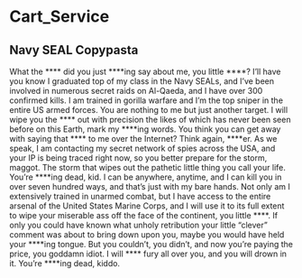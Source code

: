 # Cart_Service
## Navy SEAL Copypasta

What the **** did you just ****ing say about me, you little ****? I’ll have you know I graduated top of my class in the Navy SEALs, and I’ve been involved in numerous secret raids on Al-Qaeda, and I have over 300 confirmed kills. I am trained in gorilla warfare and I’m the top sniper in the entire US armed forces. You are nothing to me but just another target. I will wipe you the **** out with precision the likes of which has never been seen before on this Earth, mark my ****ing words. You think you can get away with saying that **** to me over the Internet? Think again, ****er. As we speak, I am contacting my secret network of spies across the USA, and your IP is being traced right now, so you better prepare for the storm, maggot. The storm that wipes out the pathetic little thing you call your life. You’re ****ing dead, kid. I can be anywhere, anytime, and I can kill you in over seven hundred ways, and that’s just with my bare hands. Not only am I extensively trained in unarmed combat, but I have access to the entire arsenal of the United States Marine Corps, and I will use it to its full extent to wipe your miserable ass off the face of the continent, you little ****. If only you could have known what unholy retribution your little “clever” comment was about to bring down upon you, maybe you would have held your ****ing tongue. But you couldn’t, you didn’t, and now you’re paying the price, you goddamn idiot. I will **** fury all over you, and you will drown in it. You’re ****ing dead, kiddo.

